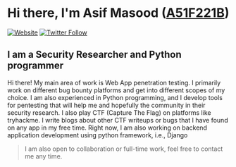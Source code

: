 # Hi there, I'm Asif Masood ([A51F221B](https://A51F221B.me))

[![Website](https://img.shields.io/website?label=@a51f221b.medium.com&style=for-the-badge&url=https%3A%2F%2F@asifkashif478.com)](https://a51f221b.medium.com/)
[![Twitter Follow](https://img.shields.io/twitter/follow/A51F221B?color=1DA1F2&logo=twitter&style=for-the-badge)](https://twitter.com/intent/follow?original_referer=https%3A%2F%2Fgithub.com%2FcodeSTACKr&screen_name=A51F221B)

## I am a Security Researcher and Python programmer
Hi there! My main area of work is Web App penetration testing. I primarily work on different bug bounty platforms and get into different scopes of my choice. I am also experienced in Python programming, and I develop tools for pentesting that will help me and hopefully the community in their security research. I also play CTF (Capture The Flag) on platforms like tryhackme. I write blogs about other CTF writeups or bugs that I have found on any app in my free time. Right now, I am also working on backend application development using python framework, i.e., Django 
>I am also open to collaboration or full-time work, feel free to contact me any time.

<br />

